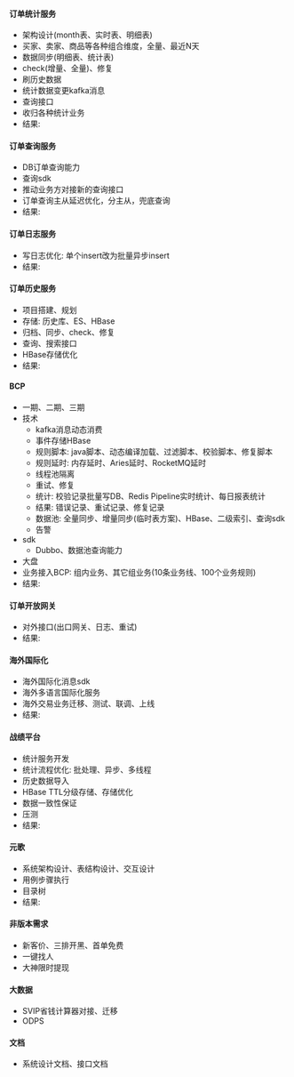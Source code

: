 #### 订单统计服务

* 架构设计(month表、实时表、明细表)
* 买家、卖家、商品等各种组合维度，全量、最近N天
* 数据同步(明细表、统计表)
* check(增量、全量)、修复
* 刷历史数据
* 统计数据变更kafka消息
* 查询接口
* 收归各种统计业务
* 结果:

#### 订单查询服务

* DB订单查询能力
* 查询sdk
* 推动业务方对接新的查询接口
* 订单查询主从延迟优化，分主从，兜底查询
* 结果:

#### 订单日志服务

* 写日志优化: 单个insert改为批量异步insert
* 结果:

#### 订单历史服务

* 项目搭建、规划
* 存储: 历史库、ES、HBase
* 归档、同步、check、修复
* 查询、搜索接口
* HBase存储优化
* 结果:

#### BCP

* 一期、二期、三期
* 技术
    * kafka消息动态消费
    * 事件存储HBase
    * 规则脚本: java脚本、动态编译加载、过滤脚本、校验脚本、修复脚本
    * 规则延时: 内存延时、Aries延时、RocketMQ延时
    * 线程池隔离
    * 重试、修复
    * 统计: 校验记录批量写DB、Redis Pipeline实时统计、每日报表统计
    * 结果: 错误记录、重试记录、修复记录
    * 数据池: 全量同步、增量同步(临时表方案)、HBase、二级索引、查询sdk
    * 告警
* sdk
    * Dubbo、数据池查询能力
* 大盘
* 业务接入BCP: 组内业务、其它组业务(10条业务线、100个业务规则)
* 结果:

#### 订单开放网关

* 对外接口(出口网关、日志、重试)
* 结果:

#### 海外国际化

* 海外国际化消息sdk
* 海外多语言国际化服务
* 海外交易业务迁移、测试、联调、上线
* 结果:

#### 战绩平台

* 统计服务开发
* 统计流程优化: 批处理、异步、多线程
* 历史数据导入
* HBase TTL分级存储、存储优化
* 数据一致性保证
* 压测
* 结果:

#### 元歌

* 系统架构设计、表结构设计、交互设计
* 用例步骤执行
* 目录树
* 结果:

#### 非版本需求

* 新客价、三排开黑、首单免费
* 一键找人
* 大神限时提现

#### 大数据

* SVIP省钱计算器对接、迁移
* ODPS

#### 文档

* 系统设计文档、接口文档
